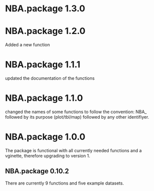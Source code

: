 # NBA.package 1.3.0

# NBA.package 1.2.0
Added a new function

# NBA.package 1.1.1
updated the documentation of the functions

# NBA.package 1.1.0
changed the names of some functions to follow the convention: NBA_ followed by its purpose (plot/tbl/map) followed by any other identifiyer.

# NBA.package 1.0.0

The package is functional with all currently needed functions and a vginette, therefore upgrading to version 1. 

## NBA.package 0.10.2

There are currently 9 functions and five example datasets.
